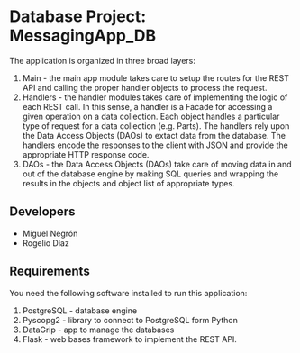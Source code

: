 # Database Project: MessagingApp_DB

The application is organized in three broad layers:
1. Main - the main app module takes care to setup the routes for the REST API and calling the proper handler objects to process the request.
2. Handlers - the handler modules takes care of implementing the logic of each REST call. In this sense, a handler is a Facade for accessing a given operation on a data collection. Each object handles a particular type of request for a data collection (e.g. Parts). The handlers rely upon the Data Access Objects (DAOs) to extact data from the database. The handlers encode the responses to the client with JSON and provide the appropriate HTTP response code.
3. DAOs - the Data Access Objects (DAOs) take care of moving data in and out of the database engine by making SQL queries and wrapping the results in the objects and object list of appropriate types.

## Developers
* Miguel Negrón
* Rogelio Díaz

## Requirements
You need the following software installed to run this application:
1. PostgreSQL - database engine
2. Pyscopg2 - library to connect to PostgreSQL form Python
3. DataGrip - app to manage the databases 
4. Flask - web bases framework to implement the REST API.
